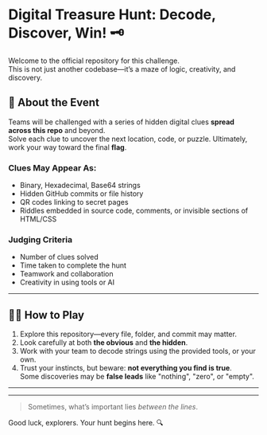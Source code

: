 # Digital Treasure Hunt: Decode, Discover, Win! 🗝️

Welcome to the official repository for this challenge.  
This is not just another codebase—it’s a maze of logic, creativity, and discovery.  

## 📖 About the Event
Teams will be challenged with a series of hidden digital clues **spread across this repo** and beyond.   
Solve each clue to uncover the next location, code, or puzzle. Ultimately, work your way toward the final **flag**.  

### Clues May Appear As:
- Binary, Hexadecimal, Base64 strings  
- Hidden GitHub commits or file history  
- QR codes linking to secret pages  
- Riddles embedded in source code, comments, or invisible sections of HTML/CSS  

### Judging Criteria
- Number of clues solved  
- Time taken to complete the hunt  
- Teamwork and collaboration  
- Creativity in using tools or AI  

---

## 🕵️‍♂️ How to Play
1. Explore this repository—every file, folder, and commit may matter.  
2. Look carefully at both **the obvious** and **the hidden**.  
3. Work with your team to decode strings using the provided tools, or your own.  
4. Trust your instincts, but beware: **not everything you find is true**.  
   Some discoveries may be **false leads** like "nothing", "zero", or "empty".  

---
<!-- Hidden Clue: 01100101 01100011 01101000 01101111 -->
---

> Sometimes, what’s important lies *between the lines*.

Good luck, explorers. Your hunt begins here. 🔍
